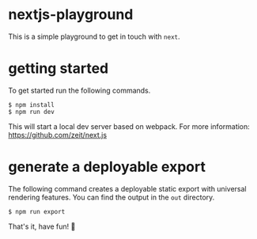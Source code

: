 # nextjs-playground

This is a simple playground to get in touch with `next`.

# getting started

To get started run the following commands.

```shell
$ npm install
$ npm run dev
```

This will start a local dev server based on webpack. For more information: https://github.com/zeit/next.js

# generate a deployable export

The following command creates a deployable static export with universal rendering features. You can find the output in the `out` directory.

```shell
$ npm run export
```

That's it, have fun! 🎉
